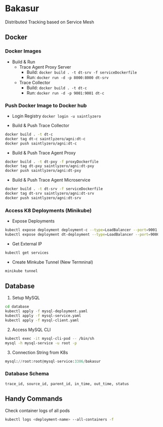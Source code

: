 
# Bakasur

Distributed Tracking based on Service Mesh

## Docker

### Docker Images

- Build  & Run
	- Trace Agent Proxy Server
		- Build: `docker build . -t dt-srv -f serviceDockerfile`
		- Run: `docker run -d -p 8000:8000 dt-srv`
	- Trace Collector
		- Build: `docker build . -t dt-c`
		- Run: `docker run -d -p 9001:9001 dt-c`

### Push Docker Image to Docker hub

- Login Registry `docker login -u saintlyzero`

- Build & Push Trace Collector
```sh
docker build . -t dt-c
docker tag dt-c saintlyzero/agni:dt-c
docker push saintlyzero/agni:dt-c
```

- Build & Push Trace Agent Proxy
```sh
docker build . -t dt-pxy -f proxyDockerfile
docker tag dt-pxy saintlyzero/agni:dt-pxy
docker push saintlyzero/agni:dt-pxy
```

- Build & Push Trace Agent Microservice
```sh
docker build . -t dt-srv -f serviceDockerfile
docker tag dt-srv saintlyzero/agni:dt-srv
docker push saintlyzero/agni:dt-srv
```


### Access K8 Deployments (Minikube)


- Expose Deployments
```sh
kubectl expose deployment deployment-c --type=LoadBalancer --port=9001
kubectl expose deployment dt-deployment --type=LoadBalancer --port=9000
```
- Get External IP
```sh
kubectl get services
```
- Create Minkube Tunnel (New Termninal)
```sh
minikube tunnel
``` 

## Database

1. Setup MySQL

```sh
cd database
kubectl apply -f mysql-deployment.yaml
kubectl apply -f mysql-service.yaml
kubectl apply -f mysql-client.yaml
```

2. Access MySQL CLI
```sh
kubectl exec -it mysql-cli-pod -- /bin/sh
mysql -h mysql-service -u root -p
```

3. Connection String from K8s
```python
mysql://root:root@mysql-service:3306/bakasur
```

### Database Schema
```
trace_id, source_id, parent_id, in_time, out_time, status  
```


## Handy Commands

Check container logs of all pods
```sh
kubectl logs <deployment-name> --all-containers -f
```


